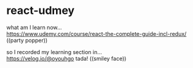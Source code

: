 # react-udmey

what am I learn now...</br>
https://www.udemy.com/course/react-the-complete-guide-incl-redux/ ((party popper))

so I recorded my learning section in... </br>
https://velog.io/@oyouhgo tada! ((smiley face))
